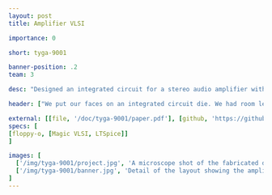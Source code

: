 ```yaml
---
layout: post
title: Amplifier VLSI

importance: 0

short: tyga-9001

banner-position: .2
team: 3

desc: "Designed an integrated circuit for a stereo audio amplifier with digitally tunable gain. Laid out the design down to the dimensions of each transistor and had the circuit fabricated."

header: ["We put our faces on an integrated circuit die. We had room left over for a stereo audio amplifier with volume control.", "We designed a mixed analog/digital circuit -- the analog is an [op-amp](http://en.wikipedia.org/wiki/Operational_amplifier) configured as a non-inverting amplifier, and the digital is a [SPI](http://en.wikipedia.org/wiki/Serial_Peripheral_Interface_Bus) bus (almost fully compliant) controlling a digital potentiometer to tune the gain. It was fabricated with the MOSIS 300 nm process on a 1 mm square die and packaged in a 40 pin ceramic DIP. None of those specs were by choice. See the [report](/doc/tyga-9001/paper.pdf) (linked above in the banner) for details."]

external: [[file, '/doc/tyga-9001/paper.pdf'], [github, 'https://github.com/EnigMoiD/vlsi-tunable-amp']]
specs: [
[floppy-o, [Magic VLSI, LTSpice]]
]

images: [
  ['/img/tyga-9001/project.jpg', 'A microscope shot of the fabricated die.'],
  ['/img/tyga-9001/banner.jpg', 'Detail of the layout showing the amplifier input and gain stages in the center with the four large output drivers, two on each side.']
]
---
```

